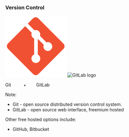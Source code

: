 ### Version Control

![git logo](img/git.svg) <!-- .element: style="height:5em;background-color:inherit;border:0" -->
![GitLab logo](https://about.gitlab.com/images/downloads/logo.svg) <!-- .element: style="height:5em; padding-left:.5em;;background-color:inherit;border:0" -->

Git  &nbsp;&nbsp;&nbsp;&nbsp;&nbsp;&nbsp;&nbsp;&nbsp; + &nbsp;&nbsp;&nbsp;&nbsp;&nbsp;&nbsp; GitLab

Note:

* Git - open source distributed version control system.
* GitLab - open source web interface, freemium hosted

Other free hosted options include:
* GitHub, Bitbucket
